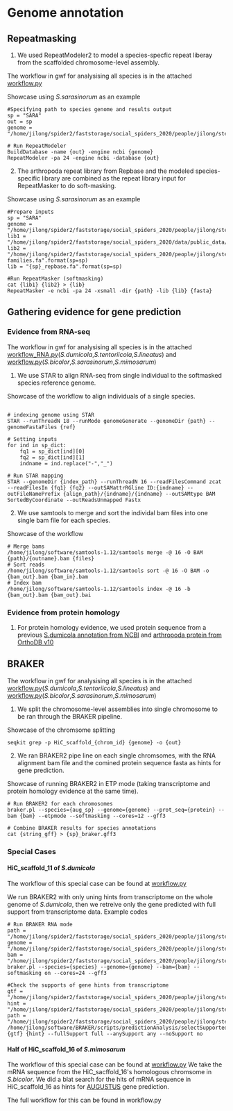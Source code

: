 # Genome annotation

## Repeatmasking
1. We used RepeatModeler2 to model a species-specfic repeat liberay from the scaffolded chromosome-level assembly.

The workflow in gwf for analysising all species is in the attached [workflow.py](https://github.com/Jilong-Jerome/sociality-in-spiders-dead-end/blob/main/Genome_Annotation/repeat_masking/workflow.py)

Showcase using *S.sarasinorum* as an example
```
#Specifying path to species genome and results output 
sp = "SARA"
out = sp
genome = "/home/jilong/spider2/faststorage/social_spiders_2020/people/jilong/steps/3D_dna/final_3d/{sp}/{sp}_hifi_hic_scaffolded_trim.fa".format(sp=sp)

# Run RepeatModeler
BuildDatabase -name {out} -engine ncbi {genome}
RepeatModeler -pa 24 -engine ncbi -database {out}
```
2. The arthropoda repeat library from Repbase and the modeled species-specific library are combined as the repeat library input for RepeatMasker to do soft-masking.

Showcase using *S.sarasinorum* as an example
```
#Prepare inputs
sp = "SARA"
genome = "/home/jilong/spider2/faststorage/social_spiders_2020/people/jilong/steps/3D_dna/final_3d/{sp}/{sp}_hifi_hic_scaffolded_trim.fa".format(sp=sp)
lib1 = "/home/jilong/spider2/faststorage/social_spiders_2020/data/public_data/repbase/repbase_arthropoda.fa"
lib2 = "/home/jilong/spider2/faststorage/social_spiders_2020/people/jilong/steps/full_annotation/{sp}/repeat_masker/model/{sp}-families.fa".format(sp=sp)
lib = "{sp}_repbase.fa".format(sp=sp)

#Run RepeatMasker (softmasking)
cat {lib1} {lib2} > {lib}
RepeatMasker -e ncbi -pa 24 -xsmall -dir {path} -lib {lib} {fasta}
```
## Gathering evidence for gene prediction

### Evidence from RNA-seq
The workflow in gwf for analysising all species is in the attached [workflow_RNA.py](https://github.com/Jilong-Jerome/sociality-in-spiders-dead-end/blob/main/Genome_Annotation/DUM_TENT_LIN/workflow_RNA.py)(*S.dumicola*,*S.tentoriicola*,*S.lineatus*) and [workflow.py](https://github.com/Jilong-Jerome/sociality-in-spiders-dead-end/blob/main/Genome_Annotation/SARA_MIM_BI/workflow.py)(*S.bicolor*,*S.sarasinorum*,*S.mimosarum*)

1. We use STAR to align RNA-seq from single individual to the softmasked species reference genome.

Showcase of the workflow to align individuals of a single species.
```

# indexing genome using STAR
STAR --runThreadN 18 --runMode genomeGenerate --genomeDir {path} --genomeFastaFiles {ref}

# Setting inputs
for ind in sp_dict: 
    fq1 = sp_dict[ind][0] 
    fq2 = sp_dict[ind][1] 
    indname = ind.replace("-","_") 

# Run STAR mapping
STAR --genomeDir {index_path} --runThreadN 16 --readFilesCommand zcat --readFilesIn {fq1} {fq2} --outSAMattrRGline ID:{indname} --outFileNamePrefix {align_path}/{indname}/{indname} --outSAMtype BAM SortedByCoordinate --outReadsUnmapped Fastx
```
2. We use samtools to merge and sort the individal bam files into one single bam file for each species. 

Showcase of the workflow
```
# Merge bams
/home/jilong/software/samtools-1.12/samtools merge -@ 16 -O BAM {path}/{outname}.bam {files}
# Sort reads
/home/jilong/software/samtools-1.12/samtools sort -@ 16 -O BAM -o {bam_out}.bam {bam_in}.bam
# Index bam
/home/jilong/software/samtools-1.12/samtools index -@ 16 -b {bam_out}.bam {bam_out}.bai
```
### Evidence from protein homology
1. For protein homology evidence, we used protein sequence from a previous [S.dumicola annotation from NCBI](https://www.ncbi.nlm.nih.gov/genome/annotation_euk/Stegodyphus_dumicola/100/) and [arthropoda protein from OrthoDB v10](https://academic.oup.com/nar/article/47/D1/D807/5160989)

## BRAKER

The workflow in gwf for analysising all species is in the attached [workflow.py](https://github.com/Jilong-Jerome/sociality-in-spiders-dead-end/blob/main/Genome_Annotation/DUM_TENT_LIN/workflow.py)(*S.dumicola*,*S.tentoriicola*,*S.lineatus*) and [workflow.py](https://github.com/Jilong-Jerome/sociality-in-spiders-dead-end/blob/main/Genome_Annotation/SARA_MIM_BI/workflow.py)(*S.bicolor*,*S.sarasinorum*,*S.mimosarum*)

1. We split the chromosome-level assemblies into single chromosome to be ran through the BRAKER pipeline.

Showcase of the chromsome splitting
```
seqkit grep -p HiC_scaffold_{chrom_id} {genome} -o {out}
```

2. We ran BRAKER2 pipe line on each single chromsomes, with the RNA alignment bam file and the comined protein sequence fasta as hints for gene prediction.

Showcase of running BRAKER2 in ETP mode (taking transcriptome and protein homology evidence at the same time).
```
# Run BRAKER2 for each chromosomes
braker.pl --species={aug_sp} --genome={genome} --prot_seq={protein} --bam {bam} --etpmode --softmasking --cores=12 --gff3

# Combine BRAKER results for species annotations
cat {string_gff} > {sp}_braker.gff3
```
### Special Cases
#### HiC_scaffold_11 of *S.dumicola*
The workflow of this special case can be found at [workflow.py](https://github.com/Jilong-Jerome/sociality-in-spiders-dead-end/blob/main/Genome_Annotation/DUM_11/workflow.py)

We run BRAKER2 with only uning hints from transcriptome on the whole genome of *S.dumicola*, then we retreive only the gene predicted with full support from transcriptome data.
Example codes
```
# Run BRAKER RNA mode
path = "/home/jilong/spider2/faststorage/social_spiders_2020/people/jilong/steps/annotate/braker/dumicola/rna_mode"
genome = "/home/jilong/spider2/faststorage/social_spiders_2020/people/jilong/steps/annotate/repeat_masker/DUM/RMdatabase/combine/DUM_hifi_hic_scaffolded_trim.fa.masked"
bam = "/home/jilong/spider2/faststorage/social_spiders_2020/people/jilong/steps/RNA_analysis/STAR/DUM_RNA_STAR_sort.bam"
braker.pl --species={species} --genome={genome} --bam={bam} --softmasking on --cores=24 --gff3

#Check the supports of gene hints from transcriptome
gtf = "/home/jilong/spider2/faststorage/social_spiders_2020/people/jilong/steps/annotate/braker/dumicola/rna_mode/braker/dumicola_braker_rna/augustus.gtf"
hint = "/home/jilong/spider2/faststorage/social_spiders_2020/people/jilong/steps/annotate/braker/dumicola/rna_mode/braker/dumicola_braker_rna/hintsfile.gff"
path = "/home/jilong/spider2/faststorage/social_spiders_2020/people/jilong/steps/annotate/braker/dumicola/rna_mode/braker/dumicola_braker_rna/support"
/home/jilong/software/BRAKER/scripts/predictionAnalysis/selectSupportedSubsets.py {gtf} {hint} --fullSupport full --anySupport any --noSupport no
```
#### Half of HiC_scaffold_16 of *S.mimosarum*
The workflow of this special case can be found at [workflow.py](https://github.com/Jilong-Jerome/sociality-in-spiders-dead-end/blob/main/Genome_Annotation/MIM_16/workflow.py)
We take the mRNA sequence from the HiC_sacffold_16's homologous chromsome in *S.bicolor*. We did a blat search for the hits of mRNA sequence in HiC_scaffold_16 as hints for [AUGUSTUS](https://github.com/Gaius-Augustus/Augustus) gene prediction.

The full workflow for this can be found in workflow.py
